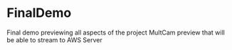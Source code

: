 # FinalDemo
Final demo previewing all aspects of the project
MultCam preview that will be able to stream to AWS Server
